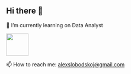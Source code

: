 ## Hi there 👋

🌱 I’m currently learning on Data Analyst

<img src="https://cdn.jsdelivr.net/gh/devicons/devicon@latest/icons/python/python-original-wordmark.svg" style="max-width: 60px; width: 60px; min-width: 60px; height: 60px;" />


📫 How to reach me: alexslobodskoj@gmail.com



<!--
**AlexSlobodskoj/AlexSlobodskoj** is a ✨ _special_ ✨ repository because its `README.md` (this file) appears on your GitHub profile.

Here are some ideas to get you started:

- 🔭 I’m currently working on ...
- 🌱 I’m currently learning ...
- 👯 I’m looking to collaborate on ...
- 🤔 I’m looking for help with ...
- 💬 Ask me about ...
- 📫 How to reach me: ...
- 😄 Pronouns: ...
- ⚡ Fun fact: ...
-->
